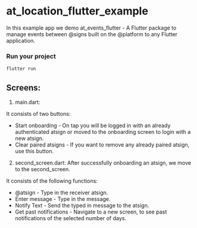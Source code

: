 # at_location_flutter_example

In this example app we demo at_events_flutter - A Flutter package to manage events between @‎signs built on the @‎platform to any Flutter application.

### Run your project

  ```bash
  flutter run
  ```

## Screens:

1. main.dart: 

It consists of two buttons:
 - Start onboarding - On tap you will be logged in with an already authenticated atsign or moved to the onboarding screen to login with a new atsign.
 - Clear paired atsigns - If you want to remove any already paired atsign, use this button.



2. second_screen.dart: After successfully onboarding an atsign, we move to the second_screen.

It consists of the following functions:
 - @atsign - Type in the receiver atsign.
 - Enter message - Type in the message.
 - Notify Text - Send the typed in message to the atsign.
 - Get past notifications - Navigate to a new screen, to see past notifications of the selected number of days.